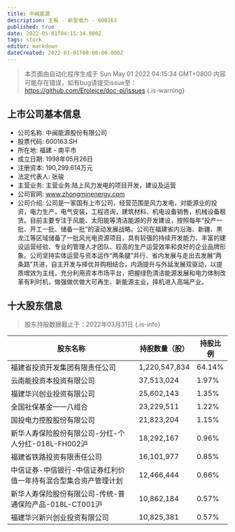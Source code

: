 ```yaml
---
title: 中闽能源
description: 主板 - 新型电力 - 600163
published: true
date: 2022-05-01T04:15:34.000Z
tags: stock
editor: markdown
dateCreated: 2022-01-01T00:00:00.000Z
---
```


> 本页面由自动化程序生成于 Sun May 01 2022 04:15:34 GMT+0800
> 内容可能存在错误，如有bug请提交issue至：https://github.com/Eroleice/doc-pi/issues
{.is-warning}

## 上市公司基本信息
- 公司名称: 中闽能源股份有限公司
- 股票代码: 600163.SH
- 所在地: 福建 - 南平市
- 成立日期: 1998年05月26日
- 注册资本: 190,299.614万元
- 法定代表人: 张骏
- 主营业务: 主营业务:陆上风力发电的项目开发，建设及运营
- 公司官网: www.zhongminenergy.com
- 公司介绍: 公司是一家国有上市公司，经营范围是风力发电，对能源业的投资，电力生产，电气安装，工程咨询，建筑材料、机电设备销售，机械设备租赁。目前主要专注于风能、太阳能等清洁能源的开发建设，按照每年“投产一批、开工一批、储备一批”的滚动发展战略。公司在福建省内沿海、新疆、黑龙江等区域储备了一批风光电资源项目，具有较强的持续开发能力、丰富的建设运营经验、专业的管理人才团队、较高的生产运营效率和良好的企业品牌形象。公司坚持实体运营与资本运作“两条腿”并行、省内发展与走出去发展“两条路”共进，自主开发与择优并购相结合，内涵提升与外延发展双驱动，以提质增效为主线，充分利用资本市场平台，把握绿色清洁能源发展和电力体制改革有利时机，做强做优做大可再生、新能源主业，择机进入高端产业。


## 十大股东信息
> 股东持股数据截止于：2022年03月31日
{.is-info}

| 股东名称 | 持股数量（股） | 持股比例 |
| --- | --- | --- |
| 福建省投资开发集团有限责任公司 | 1,220,547,834 | 64.14% |
| 云南能投资本投资有限公司 | 37,513,024 | 1.97% |
| 福建华兴创业投资有限公司 | 25,602,143 | 1.35% |
| 全国社保基金一一八组合 | 23,229,511 | 1.22% |
| 国投电力控股股份有限公司 | 21,823,204 | 1.15% |
| 新华人寿保险股份有限公司-分红-个人分红-018L-FH002沪 | 18,292,167 | 0.96% |
| 福建省铁路投资有限责任公司 | 16,101,977 | 0.85% |
| 中信证券-中信银行-中信证券红利价值一年持有混合型集合资产管理计划 | 12,466,444 | 0.66% |
| 新华人寿保险股份有限公司-传统-普通保险产品-018L-CT001沪 | 10,862,184 | 0.57% |
| 福建华兴新兴创业投资有限公司 | 10,825,381 | 0.57% |




